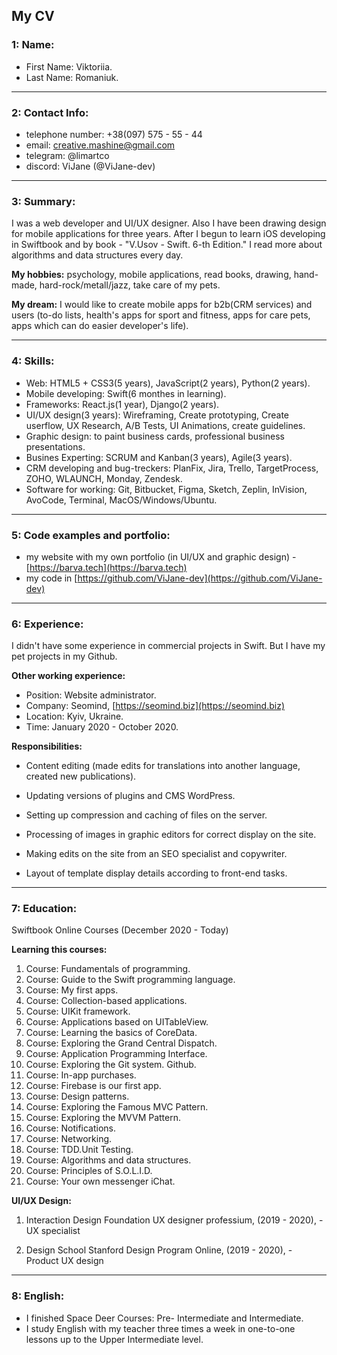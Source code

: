 ## My CV ##

### 1:  Name: ###

  - First Name: Viktoriia.
  - Last Name: Romaniuk.


***


### 2:  Contact Info: ###

  -  telephone number: +38(097) 575 - 55 - 44
  -  email: creative.mashine@gmail.com
  -  telegram: @limartco
  -  discord: ViJane (@ViJane-dev)


***


### 3:  Summary: ###

I was a web developer and UI/UX designer.
Also I have been drawing design for mobile applications for three years. After I begun to learn iOS developing in Swiftbook and by book - "V.Usov - Swift. 6-th Edition." I read more about algorithms and data structures every day.

**My hobbies:**
psychology, mobile applications, read books, drawing, hand-made, hard-rock/metall/jazz, take care of my pets.

**My dream:**
I would like to create mobile apps for b2b(CRM services) and users (to-do lists, health's apps for sport and fitness, apps for care pets, apps which can do easier developer's life).


***


### 4:  Skills: ###

  -  Web: HTML5 + CSS3(5 years), JavaScript(2 years), Python(2 years).
  -  Mobile developing: Swift(6 monthes in learning).
  -  Frameworks: React.js(1 year), Django(2 years).
  -  UI/UX design(3 years): Wireframing, Create prototyping, Create userflow, UX Research, A/B Tests, UI Animations, create guidelines.
  -  Graphic design: to paint business cards, professional business presentations.
  -  Busines Experting: SCRUM and Kanban(3 years), Agile(3 years).
  -  CRM developing and bug-treckers: PlanFix, Jira, Trello, TargetProcess, ZOHO, WLAUNCH, Monday, Zendesk.
  -  Software for working: Git, Bitbucket, Figma, Sketch, Zeplin, InVision, AvoCode, Terminal, MacOS/Windows/Ubuntu.


***


### 5:  Code examples and portfolio: ###

  -  my website with my own portfolio (in UI/UX and graphic design) - [https://barva.tech](https://barva.tech)
  -  my code in [https://github.com/ViJane-dev](https://github.com/ViJane-dev)


***


### 6:  Experience: ###

I didn't have some experience in commercial projects in Swift. But I have my pet projects in my Github.

**Other working experience:**

  + Position: Website administrator.
  + Company: Seomind, [https://seomind.biz](https://seomind.biz)
  + Location: Kyiv, Ukraine.
  + Time: January 2020 - October 2020.


**Responsibilities:**
  - Content editing (made edits for translations into another language, created new publications).

  - Updating versions of plugins and CMS WordPress.

  - Setting up compression and caching of files on the server.

  - Processing of images in graphic editors for correct display on the site.

  - Making edits on the site from an SEO specialist and copywriter.

  - Layout of template display details according to front-end tasks.


***


### 7:  Education: ###

Swiftbook Online Courses (December 2020 - Today)

**Learning this courses:**

  1.  Course: Fundamentals of programming.
  2.  Course: Guide to the Swift programming language.
  3.  Course: My first apps.
  4.  Course: Collection-based applications.
  5.  Course: UIKit framework.
  6.  Course: Applications based on UITableView.
  7.  Course: Learning the basics of CoreData.
  8.  Course: Exploring the Grand Central Dispatch.
  9.  Course: Application Programming Interface.
  10. Course: Exploring the Git system. Github.
  11. Course: In-app purchases.
  12. Course: Firebase is our first app.
  13. Course: Design patterns.
  14. Course: Exploring the Famous MVC Pattern.
  15. Course: Exploring the MVVM Pattern.
  16. Course: Notifications.
  17. Course: Networking.
  18. Course: TDD.Unit Testing.
  19. Course: Algorithms and data structures.
  20. Course: Principles of S.O.L.I.D.
  21. Course: Your own messenger iChat.


**UI/UX Design:**

  1.  Interaction Design Foundation
      UX designer professium, (2019 - 2020), - UX specialist

  2.  Design School
      Stanford Design Program Online, (2019 - 2020), - Product UX design


***


### 8:  English: ###

  - I finished Space Deer Courses: Pre- Intermediate and Intermediate.
  - I study English with my teacher three times a week in one-to-one lessons up to the Upper Intermediate level.
